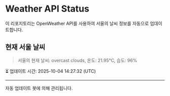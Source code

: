 
# Weather API Status

이 리포지토리는 OpenWeather API를 사용하여 서울의 날씨 정보를 자동으로 업데이트합니다.

## 현재 서울 날씨
> 서울의 현재 날씨: overcast clouds, 온도: 21.95°C, 습도: 96%

⏳ 업데이트 시간: 2025-10-04 14:27:32 (UTC)

---
자동 업데이트 봇에 의해 관리됩니다.
